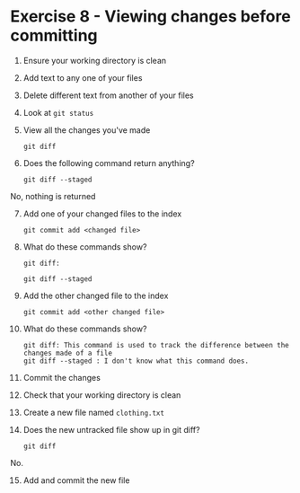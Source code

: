 # Exercise 8 - Viewing changes before committing

1.  Ensure your working directory is clean

2.  Add text to any one of your files

3.  Delete different text from another of your files

4.  Look at `git status`

5.  View all the changes you've made

        git diff

6.  Does the following command return anything?

        git diff --staged

No, nothing is returned

7.  Add one of your changed files to the index

        git commit add <changed file>

8.  What do these commands show?

        git diff:

        git diff --staged

9.  Add the other changed file to the index

        git commit add <other changed file>

10. What do these commands show?

        git diff: This command is used to track the difference between the changes made of a file
        git diff --staged : I don't know what this command does.

11. Commit the changes

12. Check that your working directory is clean

13. Create a new file named `clothing.txt`

14. Does the new untracked file show up in git diff?

        git diff

No.

15. Add and commit the new file
